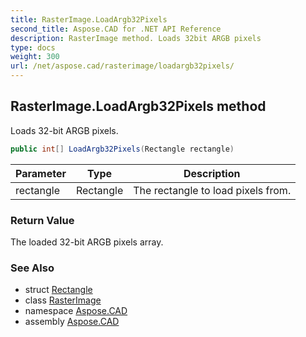 ```yaml
---
title: RasterImage.LoadArgb32Pixels
second_title: Aspose.CAD for .NET API Reference
description: RasterImage method. Loads 32bit ARGB pixels
type: docs
weight: 300
url: /net/aspose.cad/rasterimage/loadargb32pixels/
---
```

## RasterImage.LoadArgb32Pixels method

Loads 32-bit ARGB pixels.

```csharp
public int[] LoadArgb32Pixels(Rectangle rectangle)
```

| Parameter | Type | Description |
| --- | --- | --- |
| rectangle | Rectangle | The rectangle to load pixels from. |

### Return Value

The loaded 32-bit ARGB pixels array.

### See Also

* struct [Rectangle](../../rectangle/)
* class [RasterImage](../)
* namespace [Aspose.CAD](../../../aspose.cad/)
* assembly [Aspose.CAD](../../../)


